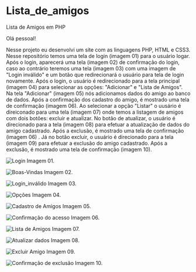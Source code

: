 # Lista_de_amigos
 Lista de Amigos em PHP
 
 Olá pessoal!

Nesse projeto eu desenvolvi um site com as linguagens PHP, HTML e CSS3. Nesse repositório temos uma tela de login (imagem 01) para o usuário logar. Após o login, aparecerá uma tela (imagem 02) de confirmação do login, caso ao contrário teremos uma tela (imagem 03) com uma imagem de "Login inválido" e um botão que redirecionará o usuário para tela de login novamente.
Após o login, o usuário é redirecionado para a tela principal (imagem 04) para selecionar as opções: "Adicionar" e "Lista de Amigos". Na tela "Adicionar" (imagem 05) nós adicionamos dados do amigo ao banco de dados. Após a confirmação dos cadastro do amigo, é mostrado uma tela de confirmação (imagem 06). 
Ao selecionar a opção "Listar" o uusário é direiconado para uma tela (imagem 07) onde temos a listagem de amigos com dois botões: excluir e atualizar. No botão de atualizar, o usuário é direcionado para a tela (imagem 08) para efetuar a atualização de dados do amigo cadastrado. Após a exclusão, é mostrado uma tela de confirmação (imagem 06) . Já no botão excluir, o usuário é direcionado para a tela (imagem 09) para efetuar a exclusão do amigo cadastrado. Após a exclusão, é mostrado uma tela de confirmação (imagem 10).


![Login](https://user-images.githubusercontent.com/82912476/140823533-1545bc7c-a4b1-471d-9562-ce84306c489c.png)
Imagem 01.

![Boas-Vindas](https://user-images.githubusercontent.com/82912476/140823593-45a32b7d-54ac-4f72-a423-4abe0c803eff.png)
Imagem 02.

![Login_inválido](https://user-images.githubusercontent.com/82912476/140824102-656ac864-bd35-4052-8fcc-39a7a2d7d07f.png)
Imagem 03.

![Opções](https://user-images.githubusercontent.com/82912476/140824132-f14f3418-6658-4f79-b666-a29c6c5242b9.png)
Imagem 04.

![Cadastro de Amigos](https://user-images.githubusercontent.com/82912476/140824166-15d1027f-f4b7-40b6-bb95-67c079093229.png)
Imagem 05.

![Confirmação do acesso](https://user-images.githubusercontent.com/82912476/140824935-b59e20a4-ad26-4f59-9937-165107fe19b1.png)
Imagem 06.

![Lista de Amigos](https://user-images.githubusercontent.com/82912476/140824186-82b35fec-8d40-4451-84c9-41d15a7a1855.png)
Imagem 07.

![Atualizar dados](https://user-images.githubusercontent.com/82912476/140824210-a7ac34d3-d69a-4201-9dd7-9626c62536ca.png)
Imagem 08.

![Excluir Amigo](https://user-images.githubusercontent.com/82912476/140824231-9ca2c0d1-90f3-4c62-b9ba-40f41c889f15.png)
Imagem 09.

![Confirmação de exclusão](https://user-images.githubusercontent.com/82912476/140826720-a83427d0-e185-4f45-aa70-1b35bad29402.png)
Imagem 10.
